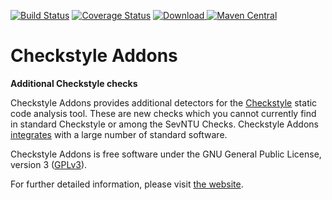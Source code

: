 [![Build Status](https://travis-ci.org/checkstyle-addons/checkstyle-addons.svg?branch=master)](https://travis-ci.org/checkstyle-addons/checkstyle-addons) [![Coverage Status](https://coveralls.io/repos/checkstyle-addons/checkstyle-addons/badge.svg?branch=master)](https://coveralls.io/r/checkstyle-addons/checkstyle-addons?branch=master) [ ![Download](https://api.bintray.com/packages/checkstyle-addons/checkstyle-addons/checkstyle-addons/images/download.svg) ](https://github.com/checkstyle-addons/checkstyle-addons/releases/latest)
[![Maven Central](https://maven-badges.herokuapp.com/maven-central/com.thomasjensen.checkstyle.addons/checkstyle-addons/badge.svg)](http://search.maven.org/#search%7Cga%7C1%7Cg%3Acom.thomasjensen.checkstyle.addons%20AND%20a%3Acheckstyle-addons)

# Checkstyle Addons
**Additional Checkstyle checks**

Checkstyle Addons provides additional detectors for the [Checkstyle](http://checkstyle.sourceforge.net/) static code analysis tool. These are new checks which you cannot currently find in standard Checkstyle or among the SevNTU Checks.
Checkstyle Addons [integrates](http://checkstyle-addons.thomasjensen.com/run.html) with a large number of standard software.

Checkstyle Addons is free software under the GNU General Public License, version 3
([GPLv3](https://www.gnu.org/copyleft/gpl.html)).

For further detailed information, please visit [the website](http://checkstyle-addons.thomasjensen.com/).
